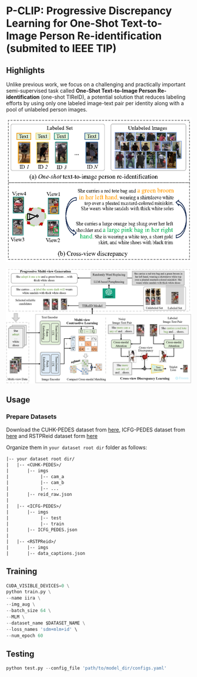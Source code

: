 
# **P-CLIP: Progressive Discrepancy Learning for One-Shot Text-to-Image Person Re-identification** (submited to IEEE TIP)

## Highlights

Unlike previous work, we focus on a challenging and practically important semi-supervised task called **One-Shot Text-to-Image Person Re-identification** (one-shot TIReID), a potential solution that reduces labeling efforts by using only one labeled image-text pair per identity along with a pool of unlabeled person images.

![](image/one-shot.png)

![](image/m-clip.png)

## Usage

### Prepare Datasets
Download the CUHK-PEDES dataset from [here](https://github.com/ShuangLI59/Person-Search-with-Natural-Language-Description), ICFG-PEDES dataset from [here](https://github.com/zifyloo/SSAN) and RSTPReid dataset form [here](https://github.com/NjtechCVLab/RSTPReid-Dataset)

Organize them in `your dataset root dir` folder as follows:
```
|-- your dataset root dir/
|   |-- <CUHK-PEDES>/
|       |-- imgs
|            |-- cam_a
|            |-- cam_b
|            |-- ...
|       |-- reid_raw.json
|
|   |-- <ICFG-PEDES>/
|       |-- imgs
|            |-- test
|            |-- train 
|       |-- ICFG_PEDES.json
|
|   |-- <RSTPReid>/
|       |-- imgs
|       |-- data_captions.json
```

## Training

```python
CUDA_VISIBLE_DEVICES=0 \
python train.py \
--name iira \
--img_aug \
--batch_size 64 \
--MLM \
--dataset_name $DATASET_NAME \
--loss_names 'sdm+mlm+id' \
--num_epoch 60
```

## Testing

```python
python test.py --config_file 'path/to/model_dir/configs.yaml'
```
